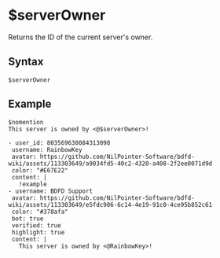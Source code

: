 # $serverOwner
Returns the ID of the current server's owner.

## Syntax
```
$serverOwner
```

## Example
```
$nomention
This server is owned by <@$serverOwner>!
```

 ``` discord yaml
- user_id: 803569638084313098
  username: RainbowKey
  avatar: https://github.com/NilPointer-Software/bdfd-wiki/assets/113303649/a9034fd5-40c2-4320-a408-2f2ee0071d9d
  color: "#E67E22"
  content: |
    !example
- username: BDFD Support
  avatar: https://github.com/NilPointer-Software/bdfd-wiki/assets/113303649/e5fdc906-6c14-4e19-91c0-4ce95b852c61
  color: "#378afa"
  bot: true
  verified: true
  highlight: true
  content: |
    This server is owned by <@RainbowKey>!
```
